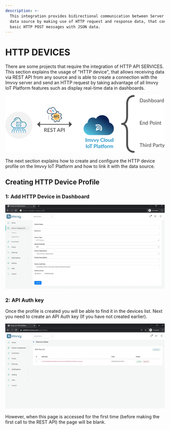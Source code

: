 ```yaml
---
description: >-
  This integration provides bidirectional communication between Server and the
  data source by making use of HTTP request and response data, that consists of
  basic HTTP POST messages with JSON data.
---
```


# HTTP DEVICES

There are some projects that require the integration of HTTP API SERVICES. This section explains the usage of "HTTP device", that allows receiving data via REST API from any source and is able to create a connection with the Imvvy server and send an HTTP request by taking advantage of all Imvvy IoT Platform features such as display real-time data in dashboards.

![](../../.gitbook/assets/http.png)

The next section explains how to create and configure the HTTP device profile on the Imvvy IoT Platform and how to link it with the data source.

## Creating HTTP Device Profile

### 1: Add HTTP Device in Dashboard

![](../../.gitbook/assets/http-profile%20%281%29.jpg)

### 2: API Auth key

Once the profile is created you will be able to find it in the devices list. Next you need to create an API Auth key \(If you have not created earlier\).

![](../../.gitbook/assets/authkey.jpg)

However, when this page is accessed for the first time \(before making the first call to the REST API\) the page will be blank.

